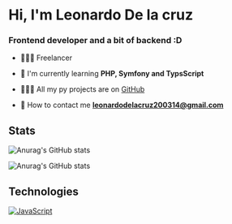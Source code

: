 # Hi, I'm Leonardo De la cruz

### Frontend developer and a bit of backend :D

- 👷🏻‍♂️ Freelancer

- 🌼 I'm currently learning **PHP, Symfony and TypsScript**

- 👨🏻‍💻 All my py projects are on [GitHub](GitHub)

- 📨 How to contact me **leonardodelacruz200314@gmail.com**

## Stats
![Anurag's GitHub stats](https://github-readme-stats.vercel.app/api?username=leocruz03&hide=contribs,prs&show_icons=true&theme=tokyonight)

![Anurag's GitHub stats](https://github-readme-stats.vercel.app/api/top-langs?username=leocruz03&show_icons=true&locale=en&layout=compact)

## Technologies
[![JavaScript](https://img.shields.io/badge/JavaScript-F7DF1E?style=for-the-badge&logo=javascript&logoColor=white&labelColor=101010)]()

